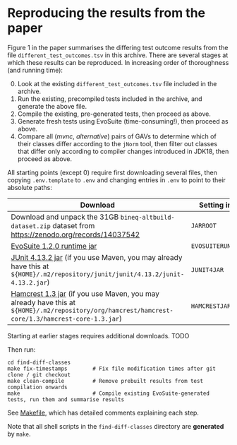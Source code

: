# Reproducing the results from the paper

Figure 1 in the paper summarises the differing test outcome results from the file `different_test_outcomes.tsv` in this archive.
There are several stages at which these results can be reproduced.
In increasing order of thoroughness (and running time):

0. Look at the existing `different_test_outcomes.tsv` file included in the archive.
1. Run the existing, precompiled tests included in the archive, and generate the above file.
2. Compile the existing, pre-generated tests, then proceed as above.
3. Generate fresh tests using EvoSuite (time-consuming!), then proceed as above.
4. Compare all (*mvnc*, *alternative*) pairs of GAVs to determine which of their classes differ according to the `jNorm` tool, then filter out classes that differ only according to compiler changes introduced in JDK18, then proceed as above.

All starting points (except 0) require first downloading several files, then copying `.env.template` to `.env` and changing entries in `.env` to point to their absolute paths:

| Download                                                                                                                                                                                                                               | Setting in `.env` |
|----------------------------------------------------------------------------------------------------------------------------------------------------------------------------------------------------------------------------------------|------------------|
| Download and unpack the 31GB `bineq-altbuild-dataset.zip` dataset from https://zenodo.org/records/14037542                                                                                                                             | `JARROOT`                 |
| [EvoSuite 1.2.0 runtime jar](https://github.com/EvoSuite/evosuite/releases/download/v1.2.0/evosuite-standalone-runtime-1.2.0.jar)                                                                                                      | `EVOSUITERUNTIMEJAR`                 |
| [JUnit 4.13.2 jar](https://repo1.maven.org/maven2/junit/junit/4.13.2/junit-4.13.2.jar) (if you use Maven, you may already have this at `${HOME}/.m2/repository/junit/junit/4.13.2/junit-4.13.2.jar`)                                   | `JUNIT4JAR`                 |
| [Hamcrest 1.3 jar](https://repo1.maven.org/maven2/org/hamcrest/hamcrest-core/1.3/hamcrest-core-1.3.jar) (if you use Maven, you may already have this at `${HOME}/.m2/repository/org/hamcrest/hamcrest-core/1.3/hamcrest-core-1.3.jar`) | `HAMCRESTJAR`                 |

Starting at earlier stages requires additional downloads. TODO

Then run:

```
cd find-diff-classes
make fix-timestamps        # Fix file modification times after git clone / git checkout
make clean-compile         # Remove prebuilt results from test compilation onwards
make                       # Compile existing EvoSuite-generated tests, run them and summarise results
```

See [Makefile](Makefile), which has detailed comments explaining each step.

Note that all shell scripts in the `find-diff-classes` directory are **generated** by `make`.

